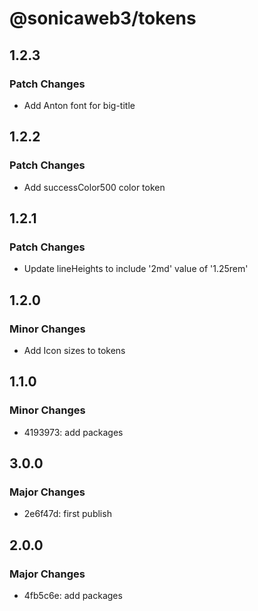 # @sonicaweb3/tokens

## 1.2.3

### Patch Changes

- Add Anton font for big-title

## 1.2.2

### Patch Changes

- Add successColor500 color token

## 1.2.1

### Patch Changes

- Update lineHeights to include '2md' value of '1.25rem'

## 1.2.0

### Minor Changes

- Add Icon sizes to tokens

## 1.1.0

### Minor Changes

- 4193973: add packages

## 3.0.0

### Major Changes

- 2e6f47d: first publish

## 2.0.0

### Major Changes

- 4fb5c6e: add packages
